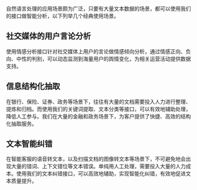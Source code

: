 自然语言处理的应用场景颇为广泛，只要有大量文本数据的场景，都可以使用我们的接口做智能分析，以下列举几个经典使用场景。

## 社交媒体的用户言论分析
使用情感分析接口针对社交媒体上用户的言论做情感倾向分析，通过情感正向、负向、中性的判别，可以动态监测到海量用户的舆情变化，为相关运营活动提供数据支持。

## 信息结构化抽取
在银行、保险、证券、政务等场景下，往往有大量的文档需要投入人力进行整理、提炼和归档。而使用我们的关键词提取、文本分类等接口，可以有效地辅助处理，降低人工参与。我们在大量的金融和政务场景下，为客户提供了快捷、高效的结构化抽取服务。

## 文本智能纠错
在智能客服的语音转文本，以及扫描文档的图像转文本等场景下，不可避免地会出现大量的错词、上下文错位等文本错误。单纯用人工处理，需要投入大量的人力成本。使用我们的文本纠错接口，可以高效地辅助，实现智能化纠错，有效地促进文本质量提升。


